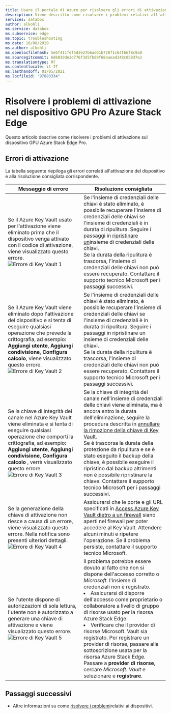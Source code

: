 ```yaml
---
title: Usare il portale di Azure per risolvere gli errori di attivazione correlati a Azure Stack Edge Pro con GPU | Microsoft Docs
description: Viene descritto come risolvere i problemi relativi all'attivazione della GPU di Azure Stack Edge Pro e all'insieme di credenziali delle chiavi.
services: databox
author: alkohli
ms.service: databox
ms.subservice: edge
ms.topic: troubleshooting
ms.date: 10/08/2020
ms.author: alkohli
ms.openlocfilehash: 5e6f411fef5d3e27b6ad61b720f1c64fb6f8c9a0
ms.sourcegitcommit: 6d6030de2d776f3d5fb89f68aaead148c05837e2
ms.translationtype: MT
ms.contentlocale: it-IT
ms.lasthandoff: 01/05/2021
ms.locfileid: "97883334"
---
```

# <a name="troubleshoot-activation-issues-on-your-azure-stack-edge-pro-gpu-device"></a>Risolvere i problemi di attivazione nel dispositivo GPU Pro Azure Stack Edge 

<!--[!INCLUDE [applies-to-skus](../../includes/azure-stack-edge-applies-to-all-sku.md)]-->

Questo articolo descrive come risolvere i problemi di attivazione sul dispositivo GPU Azure Stack Edge Pro. 


## <a name="activation-errors"></a>Errori di attivazione

La tabella seguente riepiloga gli errori correlati all'attivazione del dispositivo e alla risoluzione consigliata corrispondente.

| Messaggio di errore| Risoluzione consigliata |
|------------------------------------------------------|--------------------------------------|
| Se il Azure Key Vault usato per l'attivazione viene eliminato prima che il dispositivo venga attivato con il codice di attivazione, viene visualizzato questo errore. <br> ![Errore di Key Vault 1](./media/azure-stack-edge-gpu-troubleshoot-activation/key-vault-error-1.png)  | Se l'insieme di credenziali delle chiavi è stato eliminato, è possibile recuperare l'insieme di credenziali delle chiavi se l'insieme di credenziali è in durata di ripulitura. Seguire i passaggi in [ripristinare un](../key-vault/general/key-vault-recovery.md#list-recover-or-purge-soft-deleted-secrets-keys-and-certificates)insieme di credenziali delle chiavi. <br>Se la durata della ripulitura è trascorsa, l'insieme di credenziali delle chiavi non può essere recuperato. Contattare il supporto tecnico Microsoft per i passaggi successivi. |
| Se il Azure Key Vault viene eliminato dopo l'attivazione del dispositivo e si tenta di eseguire qualsiasi operazione che prevede la crittografia, ad esempio: **Aggiungi utente**, **Aggiungi condivisione**, **Configura calcolo**, viene visualizzato questo errore. <br> ![Errore di Key Vault 2](./media/azure-stack-edge-gpu-troubleshoot-activation/key-vault-error-2.png)    | Se l'insieme di credenziali delle chiavi è stato eliminato, è possibile recuperare l'insieme di credenziali delle chiavi se l'insieme di credenziali è in durata di ripulitura. Seguire i passaggi in ripristinare un insieme di credenziali delle chiavi. <br>Se la durata della ripulitura è trascorsa, l'insieme di credenziali delle chiavi non può essere recuperato. Contattare il supporto tecnico Microsoft per i passaggi successivi. |
| Se la chiave di integrità del canale nel Azure Key Vault viene eliminata e si tenta di eseguire qualsiasi operazione che comporti la crittografia, ad esempio: **Aggiungi utente**, **Aggiungi condivisione**, **Configura calcolo** , verrà visualizzato questo errore. <br> ![Errore di Key Vault 3](./media/azure-stack-edge-gpu-troubleshoot-activation/key-vault-error-3.png) | Se la chiave di integrità del canale nell'insieme di credenziali delle chiavi viene eliminata, ma è ancora entro la durata dell'eliminazione, seguire la procedura descritta in [annullare la rimozione della chiave di Key Vault](/powershell/module/az.keyvault/undo-azkeyvaultkeyremoval). <br>Se è trascorsa la durata della protezione da ripulitura e se è stato eseguito il backup della chiave, è possibile eseguire il ripristino dal backup altrimenti non è possibile ripristinare la chiave. Contattare il supporto tecnico Microsoft per i passaggi successivi. |
| Se la generazione della chiave di attivazione non riesce a causa di un errore, viene visualizzato questo errore. Nella notifica sono presenti ulteriori dettagli. <br> ![Errore di Key Vault 4](./media/azure-stack-edge-gpu-troubleshoot-activation/key-vault-error-4.png)   | Assicurarsi che le porte e gli URL specificati in [Access Azure Key Vault dietro a un firewall](../key-vault/general/access-behind-firewall.md) siano aperti nel firewall per poter accedere al Key Vault. Attendere alcuni minuti e ripetere l'operazione. Se il problema persiste, contattare il supporto tecnico Microsoft. |
| Se l'utente dispone di autorizzazioni di sola lettura, l'utente non è autorizzato a generare una chiave di attivazione e viene visualizzato questo errore. <br> ![Errore di Key Vault 5](./media/azure-stack-edge-gpu-troubleshoot-activation/key-vault-error-5.png) | Il problema potrebbe essere dovuto al fatto che non si dispone dell'accesso corretto o  *Microsoft.* l'insieme di credenziali non è registrato.<li>Assicurarsi di disporre dell'accesso come proprietario o collaboratore a livello di gruppo di risorse usato per la risorsa Azure Stack Edge.</li><li>Verificare che il provider di risorse Microsoft. Vault sia registrato. Per registrare un provider di risorse, passare alla sottoscrizione usata per la risorsa Azure Stack Edge. Passare a **provider di risorse**, cercare *Microsoft. Vault* e selezionare e **registrare**.</li> |

## <a name="next-steps"></a>Passaggi successivi

- Altre informazioni su come [risolvere i problemi](azure-stack-edge-gpu-troubleshoot.md)relativi ai dispositivi.
